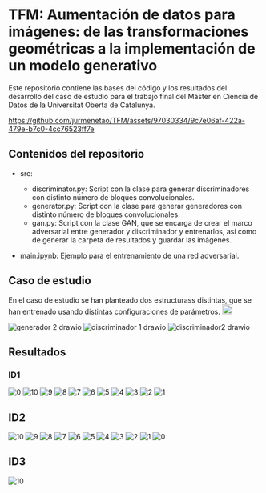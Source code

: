 # TFM: Aumentación de datos para imágenes: de las transformaciones geométricas a la implementación de un modelo generativo

Este repositorio contiene las bases del código y los resultados del desarrollo del caso de estudio para el trabajo final del Máster en Ciencia de Datos de la Universitat Oberta de Catalunya.


https://github.com/jurmenetao/TFM/assets/97030334/9c7e06af-422a-479e-b7c0-4cc76523ff7e




## Contenidos del repositorio

- src:
    - discriminator.py: Script con la clase para generar discriminadores con distinto número de bloques convolucionales.
    - generator.py: Script con la clase para generar generadores con distinto número de bloques convolucionales.
    - gan.py: Script con la clase GAN, que se encarga de crear el marco adversarial entre generador y discriminador y entrenarlos, así como de generar la carpeta de resultados y guardar las imágenes.

- main.ipynb: Ejemplo para el entrenamiento de una red adversarial.

## Caso de estudio

En el caso de estudio se han planteado dos estructurass distintas, que se han entrenado usando distintas configuraciones de parámetros. 
<img src="[https://your-image-url.type](https://github.com/jurmenetao/TFM/assets/97030334/f9b8339e-8bef-4423-9127-40ce2716c1c1)" width="20" >


![generador 2 drawio](https://github.com/jurmenetao/TFM/assets/97030334/9d79980a-9fbd-4618-af1e-acf13ce79e3b)
![discriminador 1 drawio](https://github.com/jurmenetao/TFM/assets/97030334/25377d41-f0cc-4a3f-b522-428b0198221f)
![discriminador2 drawio](https://github.com/jurmenetao/TFM/assets/97030334/65ad68c7-da98-4fb9-98ef-8b6f39a51b78)


## Resultados



### ID1

![0](https://github.com/jurmenetao/TFM/assets/97030334/f302e85f-5e91-41f5-b140-90028f3e3ea9)
![10](https://github.com/jurmenetao/TFM/assets/97030334/6a3d610e-49a3-4e73-9e1a-bfbb8e8ada8e)
![9](https://github.com/jurmenetao/TFM/assets/97030334/dc8ae070-34eb-46fb-9f3f-0d760e80c346)
![8](https://github.com/jurmenetao/TFM/assets/97030334/1a2e0ff2-54de-439e-98aa-607842315cce)
![7](https://github.com/jurmenetao/TFM/assets/97030334/665e1f78-795c-46e6-84b9-37a67c25b563)
![6](https://github.com/jurmenetao/TFM/assets/97030334/3eda6adb-954f-48d4-a714-c300daa75b48)
![5](https://github.com/jurmenetao/TFM/assets/97030334/16d0c09e-f3d2-44a9-8e57-119b417dc5b3)
![4](https://github.com/jurmenetao/TFM/assets/97030334/573b8b41-e65f-4840-be2d-f5a4bb9105a7)
![3](https://github.com/jurmenetao/TFM/assets/97030334/a5d54020-f618-423a-94b2-e18a0c3baa0b)
![2](https://github.com/jurmenetao/TFM/assets/97030334/323cb3d6-32bc-4085-b5a8-640363a0f740)
![1](https://github.com/jurmenetao/TFM/assets/97030334/92029202-79bf-47b5-a281-6f21125a2f92)

## ID2 

![10](https://github.com/jurmenetao/TFM/assets/97030334/72edbdf2-4091-4d62-b760-246e5be00e9c)
![9](https://github.com/jurmenetao/TFM/assets/97030334/8ccdf5df-479d-44b7-80de-4f3715a0775d)
![8](https://github.com/jurmenetao/TFM/assets/97030334/fa8d7e15-6aff-4201-9d60-0d9f32147b5d)
![7](https://github.com/jurmenetao/TFM/assets/97030334/d8225bd8-0408-4656-8138-cde74b677a88)
![6](https://github.com/jurmenetao/TFM/assets/97030334/8a9b11a0-ba21-44f7-a6d2-f8d5f150077a)
![5](https://github.com/jurmenetao/TFM/assets/97030334/ce86cfd5-b52d-4370-84c0-326ff642550c)
![4](https://github.com/jurmenetao/TFM/assets/97030334/8cabf777-82de-498a-94f4-7614f88c2f79)
![3](https://github.com/jurmenetao/TFM/assets/97030334/5096bf82-9c11-4241-9b51-9aa0161c96cf)
![2](https://github.com/jurmenetao/TFM/assets/97030334/eb0f5b95-601b-4390-b923-50b82660f1ef)
![1](https://github.com/jurmenetao/TFM/assets/97030334/c9a5c56e-470a-4c41-ad24-8632d38039cd)
![0](https://github.com/jurmenetao/TFM/assets/97030334/efe54878-5f5e-47ae-8bb6-fb15470b487f)

## ID3 

![10](https://github.com/jurmenetao/TFM/assets/97030334/c0e874ab-06ab-4cd0-b16f-e71d98dc5cec)







